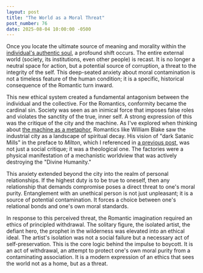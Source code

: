 ```yaml
---
layout: post
title: "The World as a Moral Threat"
post_number: 76
date: 2025-08-04 10:00:00 -0500
---
```


Once you locate the ultimate source of meaning and morality within the [individual's authentic soul](/post-74), a profound shift occurs. The entire external world (society, its institutions, even other people) is recast. It is no longer a neutral space for action, but a potential source of corruption, a threat to the integrity of the self. This deep-seated anxiety about moral contamination is not a timeless feature of the human condition; it is a specific, historical consequence of the Romantic turn inward.

This new ethical system created a fundamental antagonism between the individual and the collective. For the Romantics, conformity became the cardinal sin. Society was seen as an inimical force that imposes false roles and violates the sanctity of the true, inner self. A strong expression of this was the critique of the city and the machine. As I've explored when thinking about [the machine as a metaphor](/romantic-kit-technology-machine), Romantics like William Blake saw the industrial city as a landscape of spiritual decay. His vision of "dark Satanic Mills" in the preface to *Milton*, which I referenced in [a previous post](/post-53), was not just a social critique; it was a theological one. The factories were a physical manifestation of a mechanistic worldview that was actively destroying the "Divine Humanity."

This anxiety extended beyond the city into the realm of personal relationships. If the highest duty is to be true to oneself, then any relationship that demands compromise poses a direct threat to one's moral purity. Entanglement with an unethical person is not just unpleasant; it is a source of potential contamination. It forces a choice between one's relational bonds and one's own moral standards.

In response to this perceived threat, the Romantic imagination required an ethics of principled withdrawal. The solitary figure, the isolated artist, the defiant hero, the prophet in the wilderness was elevated into an ethical ideal. The artist's isolation was not a social failure but a necessary act of self-preservation. This is the core logic behind the impulse to boycott. It is an act of withdrawal, an attempt to protect one's own moral purity from a contaminating association. It is a modern expression of an ethics that sees the world not as a home, but as a threat.